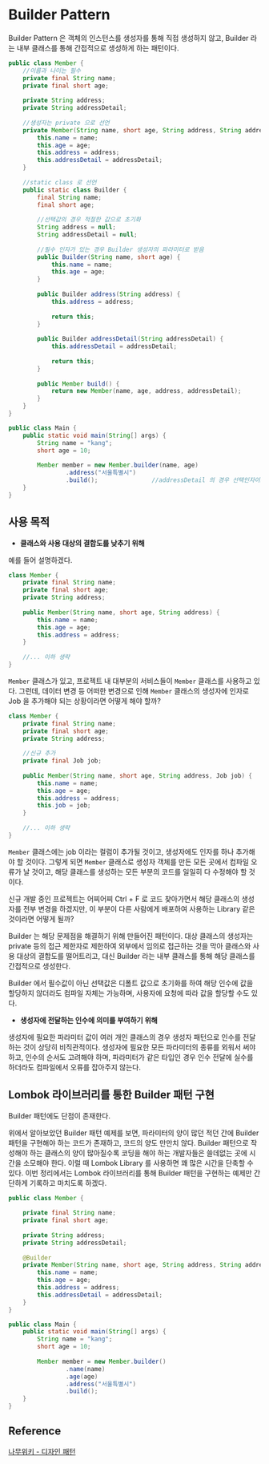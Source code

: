 # Builder Pattern

Builder Pattern 은 객체의 인스턴스를 생성자를 통해 직접 생성하지 않고, Builder 라는 내부 클래스를 통해 간접적으로 생성하게 하는 패턴이다.

```java
public class Member {
    //이름과 나이는 필수
    private final String name;
    private final short age;
    
    private String address;
    private String addressDetail;
    
    //생성자는 private 으로 선언
    private Member(String name, short age, String address, String addressDetail) {
        this.name = name;
        this.age = age;
        this.address = address;
        this.addressDetail = addressDetail;
    }
    
    //static class 로 선언
    public static class Builder {
        final String name;
        final short age;
        
        //선택값의 경우 적절한 값으로 초기화
        String address = null;
        String addressDetail = null;
        
        //필수 인자가 있는 경우 Builder 생성자의 파라미터로 받음
        public Builder(String name, short age) {
            this.name = name;
            this.age = age;
        }
        
        public Builder address(String address) {
            this.address = address;
            
            return this;
        }
        
        public Builder addressDetail(String addressDetail) {
            this.addressDetail = addressDetail;
            
            return this;
        }
        
        public Member build() {
            return new Member(name, age, address, addressDetail);
        }
    }
}
```

```java
public class Main {
    public static void main(String[] args) {
        String name = "kang";
        short age = 10;
        
        Member member = new Member.builder(name, age)
                .address("서울특별시")
                .build();               //addressDetail 의 경우 선택인자이므로 입력하지 않아도 상관 없음.
    }
}
```

## 사용 목적

- **클래스와 사용 대상의 결합도를 낮추기 위해**

예를 들어 설명하겠다.

```java
class Member {
    private final String name;
    private final short age;
    private String address;
    
    public Member(String name, short age, String address) {
        this.name = name;
        this.age = age;
        this.address = address;
    }
    
    //... 이하 생략
}
```

```Member``` 클래스가 있고, 프로젝트 내 대부분의 서비스들이 ```Member``` 클래스를 사용하고 있다. 
그런데, 데이터 변경 등 어떠한 변경으로 인해 ```Member``` 클래스의 생성자에 인자로 Job 을 추가해야 되는 상황이라면 어떻게 해야 할까?

```java
class Member {
    private final String name;
    private final short age;
    private String address;
    
    //신규 추가
    private final Job job;
    
    public Member(String name, short age, String address, Job job) {
        this.name = name;
        this.age = age;
        this.address = address;
        this.job = job;
    }
    
    //... 이하 생략
}
```

```Member``` 클래스에는 job 이라는 컬럼이 추가될 것이고, 생성자에도 인자를 하나 추가해야 할 것이다.
그렇게 되면 ```Member``` 클래스로 생성자 객체를 만든 모든 곳에서 컴파일 오류가 날 것이고, 해당 클래스를 생성하는 모든 부분의 코드를 일일히 다 수정해야 할 것이다.

신규 개발 중인 프로젝트는 어찌어찌 Ctrl + F 로 코드 찾아가면서 해당 클래스의 생성자를 전부 변경을 하겠지만, 이 부분이 다른 사람에게 배포하여 사용하는 Library 같은 것이라면 어떻게 될까?

Builder 는 해당 문제점을 해결하기 위해 만들어진 패턴이다. 
대상 클래스의 생성자는 private 등의 접근 제한자로 제한하여 외부에서 임의로 접근하는 것을 막아 클래스와 사용 대상의 결합도를 떨어트리고, 대신 Builder 라는 내부 클래스를 통해 해당 클래스를 간접적으로 생성한다.

Builder 에서 필수값이 아닌 선택값은 디폴트 값으로 초기화를 하여 해당 인수에 값을 할당하지 않더라도 컴파일 자체는 가능하며, 사용자에 요청에 따라 값을 할당할 수도 있다.

- **생성자에 전달하는 인수에 의미를 부여하기 위해**

생성자에 필요한 파라미터 값이 여러 개인 클래스의 경우 생성자 패턴으로 인수를 전달하는 것이 상당히 비직관적이다.
생성자에 필요한 모든 파라미터의 종류를 외워서 써야 하고, 인수의 순서도 고려해야 하며, 파라미터가 같은 타입인 경우 인수 전달에 실수를 하더라도 컴파일에서 오류를 잡아주지 않는다.

## Lombok 라이브러리를 통한 Builder 패턴 구현

Builder 패턴에도 단점이 존재한다. 

위에서 알아보았던 Builder 패턴 예제를 보면, 파라미터의 양이 많던 적던 간에 Builder 패턴을 구현해야 하는 코드가 존재하고, 코드의 양도 만만치 않다.
Builder 패턴으로 작성해야 하는 클래스의 양이 많아질수록 코딩을 해야 하는 개발자들은 쓸데없는 곳에 시간을 소모해야 한다. 
이럴 때 Lombok Library 를 사용하면 꽤 많은 시간을 단축할 수 있다.
이번 정리에서는 Lombok 라이브러리를 통해 Builder 패턴을 구현하는 예제만 간단하게 기록하고 마치도록 하겠다.

```java
public class Member {
    
    private final String name;
    private final short age;
    
    private String address;
    private String addressDetail;
    
    @Builder
    private Member(String name, short age, String address, String addressDetail) {
        this.name = name;
        this.age = age;
        this.address = address;
        this.addressDetail = addressDetail;
    }
}
```

```java
public class Main {
    public static void main(String[] args) {
        String name = "kang";
        short age = 10;
        
        Member member = new Member.builder()
                .name(name)
                .age(age)
                .address("서울특별시")
                .build();
    }
}
```

## Reference

[나무위키 - 디자인 패턴](https://namu.wiki/w/%EB%94%94%EC%9E%90%EC%9D%B8%20%ED%8C%A8%ED%84%B4)